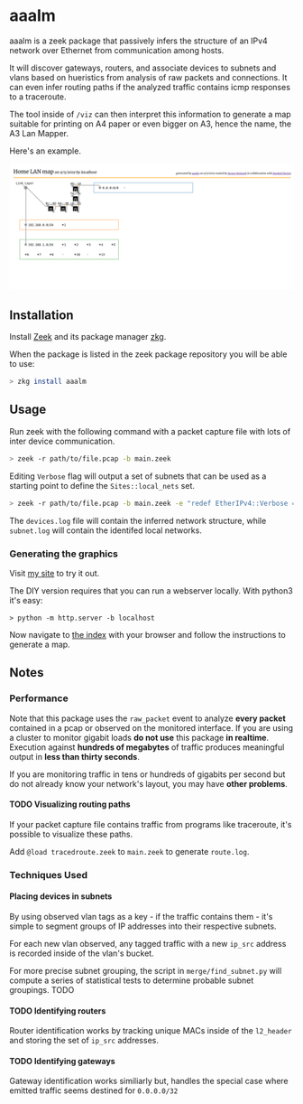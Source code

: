 # aaalm

aaalm is a zeek package that passively infers the structure of an IPv4 network over Ethernet from communication among hosts.

It will discover gateways, routers, and associate devices to subnets and vlans based on hueristics from analysis of raw packets and connections. It can even infer routing paths if the analyzed traffic contains icmp responses to a traceroute.

The tool inside of `/viz` can then interpret this information to generate a map suitable for printing on A4 paper or even bigger on A3, hence the name, the A3 Lan Mapper.

Here's an example.

![nice looking network map](https://raw.githubusercontent.com/nskelsey/aaalm/master/static/home.png)


## Installation

Install [Zeek](https://docs.zeek.org/en/stable/quickstart/) and its package manager [zkg](https://docs.zeek.org/projects/package-manager/en/stable/quickstart.html).

When the package is listed in the zeek package repository you will be able to use:

```zsh
> zkg install aaalm
```

## Usage

Run zeek with the following command with a packet capture file with lots of inter device communication.

```zsh
> zeek -r path/to/file.pcap -b main.zeek
```


Editing  `Verbose` flag will output a set of subnets that can be used as a starting point to define the `Sites::local_nets` set.

```zsh
> zeek -r path/to/file.pcap -b main.zeek -e "redef EtherIPv4::Verbose = T;"
```

The `devices.log` file will contain the inferred network structure, while `subnet.log` will contain the identifed local networks.


### Generating the graphics

Visit [my site](https://nskelsey.com/aaalm) to try it out.

The DIY version requires that you can run a webserver locally. With python3 it's easy:

```
> python -m http.server -b localhost
```

Now navigate to [the index](https://localhost:8000/) with your browser and follow the instructions to generate a map.

## Notes

### Performance

Note that this package uses the `raw_packet` event to analyze __every packet__ contained in a pcap or observed on the monitored interface.
If you are using a cluster to monitor gigabit loads __do not use__ this package __in realtime__.
Execution against __hundreds of megabytes__ of traffic produces meaningful output in __less than thirty seconds__.

If you are monitoring traffic in tens or hundreds of gigabits per second but do not already know your network's layout, you may have __other problems__.

#### TODO Visualizing routing paths

If your packet capture file contains traffic from programs like traceroute, it's possible to visualize these paths.

Add `@load tracedroute.zeek` to `main.zeek` to generate `route.log`.

### Techniques Used

#### Placing devices in subnets
By using observed vlan tags as a key - if the traffic contains them - it's simple to segment groups of IP addresses into their respective subnets.

For each new vlan observed, any tagged traffic with a new `ip_src` address is recorded inside of the vlan's bucket.

For more precise subnet grouping, the script in `merge/find_subnet.py` will compute a series of statistical tests to determine probable subnet groupings.
TODO


#### TODO Identifying routers

Router identification works by tracking unique MACs inside of the `l2_header` and storing the set of `ip_src` addresses.

#### TODO Identifying gateways

Gateway identification works similiarly but, handles the special case where emitted traffic seems destined for `0.0.0.0/32`
